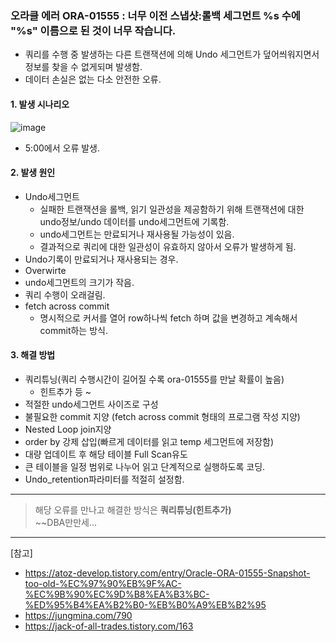 ### 오라클 에러 ORA-01555 : 너무 이전 스냅샷:롤백 세그먼트 %s 수에 "%s" 이름으로 된 것이 너무 작습니다.     
- 쿼리를 수행 중 발생하는 다른 트랜잭션에 의해 Undo 세그먼트가 덮어씌워지면서 정보를 찾을 수 없게되며 발생함.
- 데이터 손실은 없는 다소 안전한 오류. 


#### 1. 발생 시나리오
![image](https://user-images.githubusercontent.com/64389378/158766427-d87c02d2-4148-44cc-94f9-6d7444068a52.png)
- 5:00에서 오류 발생.
#### 2. 발생 원인
- Undo세그먼트
  -  실패한 트랜잭션을 롤백, 읽기 일관성을 제공함하기 위해 트랜잭션에 대한 undo정보/undo 데이터를 undo세그먼트에 기록함.
  -  undo세그먼트는 만료되거나 재사용될 가능성이 있음.
  -  결과적으로 쿼리에 대한 일관성이 유효하지 않아서 오류가 발생하게 됨.
- Undo기록이 만료되거나 재사용되는 경우.
- Overwirte
- undo세그먼트의 크기가 작음.
- 쿼리 수행이 오래걸림.
- fetch across commit
  - 명시적으로 커서를 열어 row하나씩 fetch 하며 값을 변경하고 계속해서 commit하는 방식.

#### 3. 해결 방법
- 쿼리튜닝(쿼리 수행시간이 길어질 수록 ora-01555를 만날 확률이 높음)
  - 힌트추가 등 ~
- 적절한 undo세그먼트 사이즈로 구성
- 불필요한 commit 지양 (fetch across commit 형태의 프로그램 작성 지양)
- Nested Loop join지양
- order by 강제 삽입(빠르게 데이터를 읽고 temp 세그먼트에 저장함)
- 대량 업데이트 후 해당 테이블 Full Scan유도
- 큰 테이블을 일정 범위로 나누어 읽고 단계적으로 실행하도록 코딩.
- Undo_retention파라미터를 적절히 설정함. 





----
> 해당 오류를 만나고 해결한 방식은 **쿼리튜닝(힌트추가)**       
~~DBA만만세...







----- 
[참고]     
- https://atoz-develop.tistory.com/entry/Oracle-ORA-01555-Snapshot-too-old-%EC%97%90%EB%9F%AC-%EC%9B%90%EC%9D%B8%EA%B3%BC-%ED%95%B4%EA%B2%B0-%EB%B0%A9%EB%B2%95       
- https://jungmina.com/790      
- https://jack-of-all-trades.tistory.com/163        
